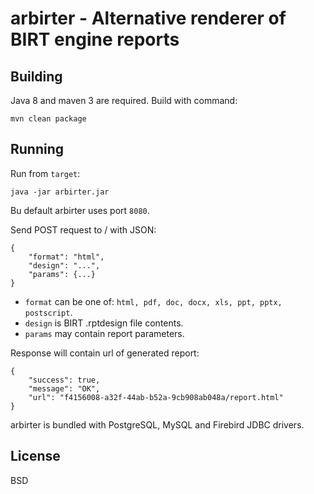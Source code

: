 arbirter - Alternative renderer of BIRT engine reports
======================================================

Building
--------

Java 8 and maven 3 are required. Build with command:

    mvn clean package

Running
-------

Run from `target`:

    java -jar arbirter.jar

Bu default arbirter uses port `8080`.

Send POST request to / with JSON:

    {
        "format": "html",
        "design": "...",
        "params": {...}
    }

* `format` can be one of: `html, pdf, doc, docx, xls, ppt, pptx, postscript`.
* `design` is BIRT .rptdesign file contents.
* `params` may contain report parameters.

Response will contain url of generated report:

    {
        "success": true,
        "message": "OK",
        "url": "f4156008-a32f-44ab-b52a-9cb908ab048a/report.html"
    }

arbirter is bundled with PostgreSQL, MySQL and Firebird JDBC drivers.

License
-------

BSD
